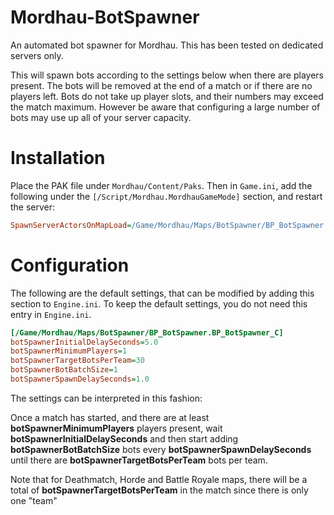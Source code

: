 # Mordhau-BotSpawner
An automated bot spawner for Mordhau. This has been tested on dedicated servers only.

This will spawn bots according to the settings below when there are players present. The bots will be removed at the end of a match or if there are no players left. Bots do not take up player slots, and their numbers may exceed the match maximum. However be aware that configuring a large number of bots may use up all of your server capacity.

# Installation

Place the PAK file under `Mordhau/Content/Paks`. Then in `Game.ini`, add the following under the `[/Script/Mordhau.MordhauGameMode]` section, and restart the server:

```ini
SpawnServerActorsOnMapLoad=/Game/Mordhau/Maps/BotSpawner/BP_BotSpawner.BP_BotSpawner_C
```

# Configuration
The following are the default settings, that can be modified by adding this section to `Engine.ini`. To keep the default settings, you do not need this entry in `Engine.ini`.

```ini
[/Game/Mordhau/Maps/BotSpawner/BP_BotSpawner.BP_BotSpawner_C]
botSpawnerInitialDelaySeconds=5.0
botSpawnerMinimumPlayers=1
botSpawnerTargetBotsPerTeam=30
botSpawnerBotBatchSize=1
botSpawnerSpawnDelaySeconds=1.0
```
The settings can be interpreted in this fashion:

Once a match has started, and there are at least **botSpawnerMinimumPlayers** players present, wait **botSpawnerInitialDelaySeconds** and then start adding **botSpawnerBotBatchSize** bots every **botSpawnerSpawnDelaySeconds** until there are **botSpawnerTargetBotsPerTeam** bots per team.

Note that for Deathmatch, Horde and Battle Royale maps, there will be a total of **botSpawnerTargetBotsPerTeam** in the match since there is only one "team"
